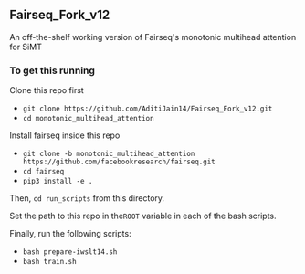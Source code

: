 ## Fairseq_Fork_v12

An off-the-shelf working version of Fairseq's monotonic multihead attention for SiMT

### To get this running
Clone this repo first
* `git clone https://github.com/AditiJain14/Fairseq_Fork_v12.git`
* `cd monotonic_multihead_attention`

Install fairseq inside this repo
* `git clone -b monotonic_multihead_attention https://github.com/facebookresearch/fairseq.git`
* `cd fairseq`
* `pip3 install -e .`

Then, `cd run_scripts` from this directory.

Set the path to this repo in the`ROOT` variable in each of the bash scripts.

Finally, run the following scripts:
* `bash prepare-iwslt14.sh`
* `bash train.sh`
